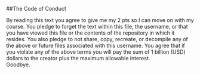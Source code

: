 ##The Code of Conduct 

By reading this text you agree to give me my 2 pts so I can move on with my course. You pledge to forget the text within this file, the username, or that you have viewed this file or the contents of the repository in which it resides. You also pledge to not share, copy, recreate, or decompile any of the above or future files associated with this username.  You agree that if you violate any of the above terms you will pay the sum of 1 billion (USD) dollars to the creator plus the maximum allowable interest.  <br>
Goodbye.
